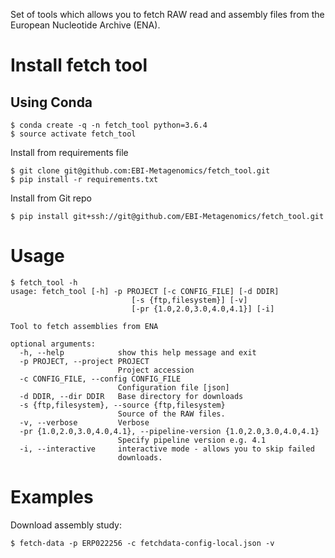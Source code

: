 Set of tools which allows you to fetch RAW read and assembly files from the European Nucleotide Archive (ENA).


Install fetch tool
============================

Using Conda
-----------

    $ conda create -q -n fetch_tool python=3.6.4
    $ source activate fetch_tool

Install from requirements file

    $ git clone git@github.com:EBI-Metagenomics/fetch_tool.git
    $ pip install -r requirements.txt

Install from Git repo

    $ pip install git+ssh://git@github.com/EBI-Metagenomics/fetch_tool.git


Usage
=====

    $ fetch_tool -h
    usage: fetch_tool [-h] -p PROJECT [-c CONFIG_FILE] [-d DDIR]
                               [-s {ftp,filesystem}] [-v]
                               [-pr {1.0,2.0,3.0,4.0,4.1}] [-i]
    
    Tool to fetch assemblies from ENA
    
    optional arguments:
      -h, --help            show this help message and exit
      -p PROJECT, --project PROJECT
                            Project accession
      -c CONFIG_FILE, --config CONFIG_FILE
                            Configuration file [json]
      -d DDIR, --dir DDIR   Base directory for downloads
      -s {ftp,filesystem}, --source {ftp,filesystem}
                            Source of the RAW files.
      -v, --verbose         Verbose
      -pr {1.0,2.0,3.0,4.0,4.1}, --pipeline-version {1.0,2.0,3.0,4.0,4.1}
                            Specify pipeline version e.g. 4.1
      -i, --interactive     interactive mode - allows you to skip failed
                            downloads.


Examples
========

Download assembly study:

    $ fetch-data -p ERP022256 -c fetchdata-config-local.json -v
